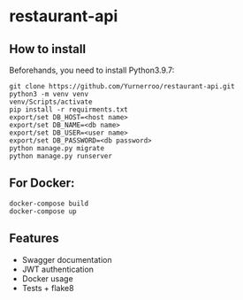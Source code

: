 # restaurant-api
## How to install
Beforehands, you need to install Python3.9.7:
```
git clone https://github.com/Yurnerroo/restaurant-api.git
python3 -m venv venv
venv/Scripts/activate
pip install -r requirments.txt
export/set DB_HOST=<host name>
export/set DB_NAME=<db name>
export/set DB_USER=<user name>
export/set DB_PASSWORD=<db password>
python manage.py migrate
python manage.py runserver
```
## For Docker:
```
docker-compose build
docker-compose up
```
## Features
- Swagger documentation
- JWT authentication
- Docker usage
- Tests + flake8
